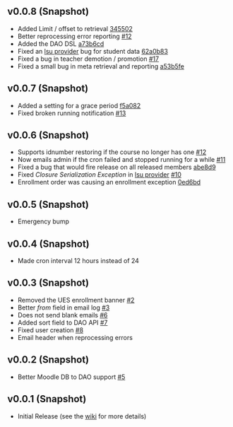 ## v0.0.8 (Snapshot)

- Added Limit / offset to retrieval [345502](https://github.com/lsuits/ues/commit/3455022849a14144cf78a48654511b76d31a72a2)
- Better reprocessing error reporting [#12](https://github.com/lsuits/ues/issues/12)
- Added the DAO DSL [a73b6cd](https://github.com/lsuits/ues/commit/a73b6cd14dc98c31c4aa5ee7abd5ba54ae57b2b0)
- Fixed an [lsu provider][lsu] bug for student data [62a0b83](https://github.com/lsuits/ues/commit/62a0b83d68d17cc9aad5834080cf7b4b100c0fe8)
- Fixed a bug in teacher demotion / promotion [#17](https://github.com/lsuits/ues/issues/17)
- Fixed a small bug in meta retrieval and reporting [a53b5fe](https://github.com/lsuits/ues/commit/a53b5fe5f1bc83c598c2b307cc55c11d0d0321a1)

## v0.0.7 (Snapshot)

- Added a setting for a grace period [f5a082](https://github.com/lsuits/ues/commit/f5a082fe3052ad26c54bb22e8b63544c9b046083)
- Fixed broken running notification [#13](https://github.com/lsuits/ues/issues/13)

## v0.0.6 (Snapshot)

- Supports idnumber restoring if the course no longer has one [#12](https://github.com/lsuits/ues/issues/12)
- Now emails admin if the cron failed and stopped running for a while [#11](https://github.com/lsuits/ues/issues/11)
- Fixed a bug that would fire release on all released members [abe8d9](https://github.com/lsuits/ues/commit/abe8d9d46e05f631b3ca97d9b8f6d145b02687c5)
- Fixed _Closure Serialization Exception_ in [lsu provider][lsu] [#10](https://github.com/lsuits/ues/issues/10)
- Enrollment order was causing an enrollment exception [0ed6bd](https://github.com/lsuits/ues/commit/0ed6bd2b68496ce6b29d969139ae562c5aa2982a)

## v0.0.5 (Snapshot)

- Emergency bump

## v0.0.4 (Snapshot)

- Made cron interval 12 hours instead of 24

## v0.0.3 (Snapshot)

- Removed the UES enrollment banner [#2](https://github.com/lsuits/ues/issues/2)
- Better _from_ field in email log [#3](https://github.com/lsuits/ues/issues/3)
- Does not send blank emails [#6](https://github.com/lsuits/ues/issues/6)
- Added sort field to DAO API [#7](https://github.com/lsuits/ues/issues/7)
- Fixed user creation [#8](https://github.com/lsuits/ues/issues/8)
- Email header when reprocessing errors

## v0.0.2 (Snapshot)

- Better Moodle DB to DAO support [#5](https://github.com/lsuits/ues/issues/5)

## v0.0.1 (Snapshot)

- Initial Release (see the [wiki](https://github.com/lsuits/ues/wiki) for more details)

[lsu]: https://github.com/lsuits/ues/tree/master/plugins/lsu
